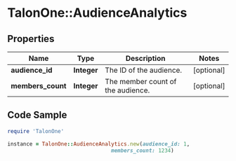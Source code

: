 # TalonOne::AudienceAnalytics

## Properties

Name | Type | Description | Notes
------------ | ------------- | ------------- | -------------
**audience_id** | **Integer** | The ID of the audience. | [optional] 
**members_count** | **Integer** | The member count of the audience. | [optional] 

## Code Sample

```ruby
require 'TalonOne'

instance = TalonOne::AudienceAnalytics.new(audience_id: 1,
                                 members_count: 1234)
```


